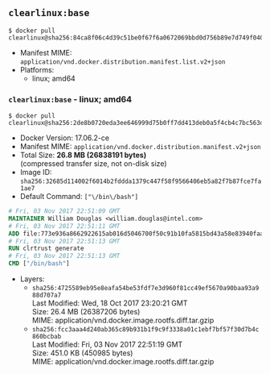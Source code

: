 ## `clearlinux:base`

```console
$ docker pull clearlinux@sha256:84ca8f06c4d39c51be0f67f6a0672069bbd0d756b89e7d749f040fa318b9c49d
```

-	Manifest MIME: `application/vnd.docker.distribution.manifest.list.v2+json`
-	Platforms:
	-	linux; amd64

### `clearlinux:base` - linux; amd64

```console
$ docker pull clearlinux@sha256:2de8b0720eda3ee646999d75b0ff7dd413deb0a5f4cb4c7bc563de7a6eda1efc
```

-	Docker Version: 17.06.2-ce
-	Manifest MIME: `application/vnd.docker.distribution.manifest.v2+json`
-	Total Size: **26.8 MB (26838191 bytes)**  
	(compressed transfer size, not on-disk size)
-	Image ID: `sha256:32685d114002f6014b2fddda1379c447f58f9566406eb5a82f7b87fce7fa1ae7`
-	Default Command: `["\/bin\/bash"]`

```dockerfile
# Fri, 03 Nov 2017 22:51:09 GMT
MAINTAINER William Douglas <william.douglas@intel.com>
# Fri, 03 Nov 2017 22:51:11 GMT
ADD file:773e936a8662922615ab016d5046700f50c91b10fa5815bd43a58e83940faac5 in / 
# Fri, 03 Nov 2017 22:51:13 GMT
RUN clrtrust generate
# Fri, 03 Nov 2017 22:51:13 GMT
CMD ["/bin/bash"]
```

-	Layers:
	-	`sha256:4725589eb95e8eafa54be53fdf7e3d960f81cc49ef5670a90baa93a988d707a7`  
		Last Modified: Wed, 18 Oct 2017 23:20:21 GMT  
		Size: 26.4 MB (26387206 bytes)  
		MIME: application/vnd.docker.image.rootfs.diff.tar.gzip
	-	`sha256:fcc3aaa4d240ab365c89b931b1f9c9f3338a01c1ebf7bf57f30d7b4c860bcbab`  
		Last Modified: Fri, 03 Nov 2017 22:51:19 GMT  
		Size: 451.0 KB (450985 bytes)  
		MIME: application/vnd.docker.image.rootfs.diff.tar.gzip
